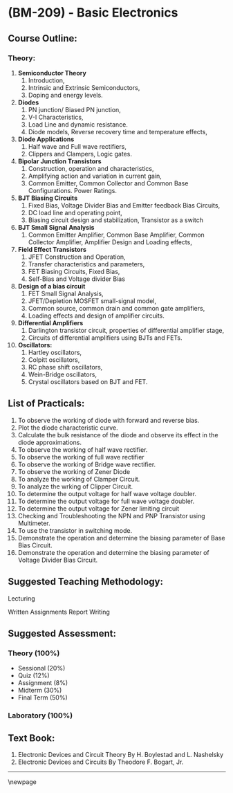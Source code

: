 
# **(BM-209) - Basic Electronics**
## **Course Outline:**
### **Theory:**
1. **Semiconductor Theory**
   1. Introduction,
   1. Intrinsic and Extrinsic Semiconductors,
   1. Doping and energy levels.
1. **Diodes**
   1. PN junction/ Biased PN junction,
   1. V-I Characteristics,
   1. Load Line and dynamic resistance.
   1. Diode models, Reverse recovery time and temperature effects,
1. **Diode Applications**
   1. Half wave and Full wave rectifiers,
   1. Clippers and Clampers, Logic gates.
1. **Bipolar Junction Transistors**
   1. Construction, operation and characteristics,
   1. Amplifying action and variation in current gain,
   1. Common Emitter, Common Collector and Common Base Configurations. Power Ratings.
1. **BJT Biasing Circuits**
   1. Fixed Bias, Voltage Divider Bias and Emitter feedback Bias Circuits,
   1. DC load line and operating point,
   1. Biasing circuit design and stabilization, Transistor as a switch
1. **BJT Small Signal Analysis**
   1. Common Emitter Amplifier, Common Base Amplifier, Common Collector Amplifier, Amplifier Design and Loading effects,
1. **Field Effect Transistors**
   1. JFET Construction and Operation,
   1. Transfer characteristics and parameters,
   1. FET Biasing Circuits, Fixed Bias,
   1. Self-Bias and Voltage divider Bias
1. **Design of a bias circuit**
   1. FET Small Signal Analysis,
   1. JFET/Depletion MOSFET small-signal model,
   1. Common source, common drain and common gate amplifiers,
   1. Loading effects and design of amplifier circuits.
1. **Differential Amplifiers**
   1. Darlington transistor circuit, properties of differential amplifier stage,
   1. Circuits of differential amplifiers using BJTs and FETs.
1. **Oscillators:**
   1. Hartley oscillators,
   1. Colpitt oscillators,
   1. RC phase shift oscillators,
   1. Wein-Bridge oscillators,
   1. Crystal oscillators based on BJT and FET.
## **List of Practicals:**
1.	To observe the working of diode with forward and reverse bias.
2. Plot the diode characteristic curve.
2. Calculate the bulk resistance of the diode and observe its effect in the diode approximations.
2. To observe the working of half wave rectifier.
2. To observe the working of full wave rectifier
2. To observe the working of Bridge wave rectifier.
2. To observe the working of Zener Diode
2. To analyze the working of Clamper Circuit.
2. To analyze the wrking of Clipper Circuit.
2. To determine the output voltage for half wave voltage doubler.
2. To determine the output voltage for full wave voltage doubler.
2. To determine the output voltage for Zener limiting circuit
2. Checking and Troubleshooting the NPN and PNP Transistor using Multimeter.
2. To use the transistor in switching mode.
2. Demonstrate the operation and determine the biasing parameter of Base Bias Circuit.
2. Demonstrate the operation and determine the biasing parameter of Voltage Divider Bias Circuit.
## **Suggested Teaching Methodology:**
Lecturing

Written Assignments Report Writing
## **Suggested Assessment:**
### **Theory (100%)**

- Sessional (20%)
- Quiz (12%)
- Assignment (8%)
- Midterm (30%)
- Final Term (50%)

### **Laboratory (100%)**

## **Text Book:**

1. Electronic Devices and Circuit Theory By H. Boylestad and L. Nashelsky
1. Electronic Devices and Circuits By Theodore F. Bogart, Jr.

___
\newpage
